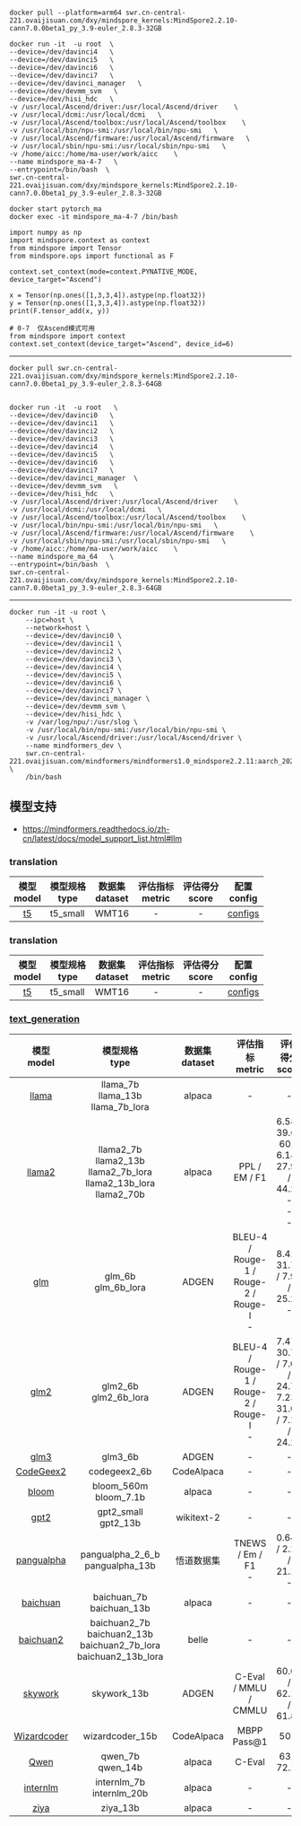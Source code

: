 

```

docker pull --platform=arm64 swr.cn-central-221.ovaijisuan.com/dxy/mindspore_kernels:MindSpore2.2.10-cann7.0.0beta1_py_3.9-euler_2.8.3-32GB

```



```
docker run -it  -u root  \
--device=/dev/davinci4   \
--device=/dev/davinci5   \
--device=/dev/davinci6   \
--device=/dev/davinci7   \
--device=/dev/davinci_manager   \
--device=/dev/devmm_svm   \
--device=/dev/hisi_hdc   \
-v /usr/local/Ascend/driver:/usr/local/Ascend/driver    \
-v /usr/local/dcmi:/usr/local/dcmi   \
-v /usr/local/Ascend/toolbox:/usr/local/Ascend/toolbox    \
-v /usr/local/bin/npu-smi:/usr/local/bin/npu-smi   \
-v /usr/local/Ascend/firmware:/usr/local/Ascend/firmware   \
-v /usr/local/sbin/npu-smi:/usr/local/sbin/npu-smi   \
-v /home/aicc:/home/ma-user/work/aicc    \
--name mindspore_ma-4-7   \
--entrypoint=/bin/bash  \
swr.cn-central-221.ovaijisuan.com/dxy/mindspore_kernels:MindSpore2.2.10-cann7.0.0beta1_py_3.9-euler_2.8.3-32GB
```



```
docker start pytorch_ma
docker exec -it mindspore_ma-4-7 /bin/bash
```

```
import numpy as np
import mindspore.context as context
from mindspore import Tensor
from mindspore.ops import functional as F

context.set_context(mode=context.PYNATIVE_MODE, device_target="Ascend")

x = Tensor(np.ones([1,3,3,4]).astype(np.float32))
y = Tensor(np.ones([1,3,3,4]).astype(np.float32))
print(F.tensor_add(x, y))

```


```
# 0-7  仅Ascend模式可用
from mindspore import context
context.set_context(device_target="Ascend", device_id=6)
```

---





```
docker pull swr.cn-central-221.ovaijisuan.com/dxy/mindspore_kernels:MindSpore2.2.10-cann7.0.0beta1_py_3.9-euler_2.8.3-64GB 
```




```

docker run -it  -u root   \
--device=/dev/davinci0   \
--device=/dev/davinci1   \
--device=/dev/davinci2   \
--device=/dev/davinci3   \
--device=/dev/davinci4   \
--device=/dev/davinci5   \
--device=/dev/davinci6   \
--device=/dev/davinci7   \
--device=/dev/davinci_manager  \
--device=/dev/devmm_svm   \
--device=/dev/hisi_hdc   \
-v /usr/local/Ascend/driver:/usr/local/Ascend/driver    \
-v /usr/local/dcmi:/usr/local/dcmi   \
-v /usr/local/Ascend/toolbox:/usr/local/Ascend/toolbox    \
-v /usr/local/bin/npu-smi:/usr/local/bin/npu-smi   \
-v /usr/local/Ascend/firmware:/usr/local/Ascend/firmware    \
-v /usr/local/sbin/npu-smi:/usr/local/sbin/npu-smi   \
-v /home/aicc:/home/ma-user/work/aicc    \
--name mindspore_ma_64   \
--entrypoint=/bin/bash  \
swr.cn-central-221.ovaijisuan.com/dxy/mindspore_kernels:MindSpore2.2.10-cann7.0.0beta1_py_3.9-euler_2.8.3-64GB

```








---



```
docker run -it -u root \
    --ipc=host \
    --network=host \
    --device=/dev/davinci0 \
    --device=/dev/davinci1 \
    --device=/dev/davinci2 \
    --device=/dev/davinci3 \
    --device=/dev/davinci4 \
    --device=/dev/davinci5 \
    --device=/dev/davinci6 \
    --device=/dev/davinci7 \
    --device=/dev/davinci_manager \
    --device=/dev/devmm_svm \
    --device=/dev/hisi_hdc \
    -v /var/log/npu/:/usr/slog \
    -v /usr/local/bin/npu-smi:/usr/local/bin/npu-smi \
    -v /usr/local/Ascend/driver:/usr/local/Ascend/driver \
    --name mindformers_dev \
    swr.cn-central-221.ovaijisuan.com/mindformers/mindformers1.0_mindspore2.2.11:aarch_20240125 \
    /bin/bash
```




## 模型支持


- https://mindformers.readthedocs.io/zh-cn/latest/docs/model_support_list.html#llm

### translation

|     模型 <br> model     | 模型规格<br/>type | 数据集 <br> dataset | 评估指标 <br> metric | 评估得分 <br> score |                        配置<br>config                        |
| :---------------------: | ----------------- | :-----------------: | :------------------: | :-----------------: | :----------------------------------------------------------: |
| [t5](model_cards/t5.md) | t5_small          |        WMT16        |          -           |          -          | [configs](https://gitee.com/mindspore/mindformers/tree/dev/configs/t5) |



### translation

|     模型 <br> model     | 模型规格<br/>type | 数据集 <br> dataset | 评估指标 <br> metric | 评估得分 <br> score |                        配置<br>config                        |
| :---------------------: | ----------------- | :-----------------: | :------------------: | :-----------------: | :----------------------------------------------------------: |
| [t5](model_cards/t5.md) | t5_small          |        WMT16        |          -           |          -          | [configs](https://gitee.com/mindspore/mindformers/tree/dev/configs/t5) |

### [text_generation](task_cards/text_generation.md)

|                    模型 <br> model                    |                                 模型规格<br/>type                                  | 数据集 <br> dataset |             评估指标 <br> metric             |                          评估得分 <br> score                          |                                            配置<br>config                                             |
| :---------------------------------------------------: | :--------------------------------------------------------------------------------: | :-----------------: | :------------------------------------------: | :-------------------------------------------------------------------: | :---------------------------------------------------------------------------------------------------: |
|             [llama](model_cards/llama.md)             |                     llama_7b <br/>llama_13b <br/>llama_7b_lora                     |       alpaca        |                      -                       |                                   -                                   |               [configs](https://gitee.com/mindspore/mindformers/tree/dev/configs/llama)               |
|            [llama2](model_cards/llama2.md)            | llama2_7b <br/>llama2_13b <br/>llama2_7b_lora <br/>llama2_13b_lora <br/>llama2_70b |       alpaca        |                PPL / EM / F1                 | 6.58 / 39.6 / 60.5 <br/> 6.14 / 27.91 / 44.23 <br/> - <br/> - <br/> - |               [configs](https://gitee.com/mindspore/mindformers/tree/dev/configs/llama)               |
|               [glm](model_cards/glm.md)               |                               glm_6b<br/>glm_6b_lora                               |        ADGEN        | BLEU-4 / Rouge-1 / Rouge-2 / Rouge-l <br>  - |                  8.42 / 31.75 / 7.98 / 25.28 <br> -                   |                [configs](https://gitee.com/mindspore/mindformers/tree/dev/configs/glm)                |
|              [glm2](model_cards/glm2.md)              |                              glm2_6b<br/>glm2_6b_lora                              |        ADGEN        | BLEU-4 / Rouge-1 / Rouge-2 / Rouge-l <br>  - |     7.47 / 30.78 / 7.07 / 24.77 <br> 7.23 / 31.06 / 7.18 / 24.23      |               [configs](https://gitee.com/mindspore/mindformers/tree/dev/configs/glm2)                |
|              [glm3](model_cards/glm3.md)              |                                      glm3_6b                                       |        ADGEN        |                      -                       |                                   -                                   |               [configs](https://gitee.com/mindspore/mindformers/tree/dev/configs/glm3)                |
|         [CodeGeex2](model_cards/codegeex2.md)         |                                    codegeex2_6b                                    |     CodeAlpaca      |                      -                       |                                   -                                   |             [configs](https://gitee.com/mindspore/mindformers/tree/dev/configs/codegeex2)             |
|             [bloom](model_cards/bloom.md)             |                          bloom_560m<br/>bloom_7.1b <br/>                           |       alpaca        |                      -                       |                                   -                                   |               [configs](https://gitee.com/mindspore/mindformers/tree/dev/configs/bloom)               |
|              [gpt2](model_cards/gpt2.md)              |                          gpt2_small <br/> gpt2_13b <br/>                           |     wikitext-2      |                      -                       |                                   -                                   |               [configs](https://gitee.com/mindspore/mindformers/tree/dev/configs/gpt2)                |
|        [pangualpha](model_cards/pangualpha.md)        |                        pangualpha_2_6_b<br/>pangualpha_13b                         |     悟道数据集      |           TNEWS / Em / F1 <br/> -            |                     0.646 / 2.10 / 21.12 <br>   -                     |            [configs](https://gitee.com/mindspore/mindformers/tree/dev/configs/pangualpha)             |
|     [baichuan](../research/baichuan/baichuan.md)      |                           baichuan_7b <br/>baichuan_13b                            |       alpaca        |                      -                       |                                   -                                   |  [configs](https://gitee.com/mindspore/mindformers/tree/dev/research/baichuan/run_baichuan_7b.yaml)   |
|    [baichuan2](../research/baichuan2/baichuan2.md)    |  baichuan2_7b <br/>baichuan2_13b  <br/>baichuan2_7b_lora <br/>baichuan2_13b_lora   |        belle        |                      -                       |                                   -                                   |            [configs](https://gitee.com/mindspore/mindformers/tree/dev/research/baichuan2)             |
|       [skywork](../research/skywork/skywork.md)       |                                    skywork_13b                                     |        ADGEN        |            C-Eval / MMLU / CMMLU             |                         60.63 / 62.14 / 61.83                         |             [configs](https://gitee.com/mindspore/mindformers/tree/dev/research/skywork)              |
| [Wizardcoder](../research/wizardcoder/wizardcoder.md) |                                  wizardcoder_15b                                   |     CodeAlpaca      |                 MBPP Pass@1                  |                                 50.8                                  | [configs](https://gitee.com/mindspore/mindformers/tree/dev/research/wizardcoder/run_wizardcoder.yaml) |
|           [Qwen](../research/qwen/qwen.md)            |                               qwen_7b <br/>qwen_14b                                |       alpaca        |                    C-Eval                    |                            63.3 <br/>72.13                            |      [configs](https://gitee.com/mindspore/mindformers/tree/dev/research/qwen/run_qwen_7b.yaml)       |
|     [internlm](../research/internlm/internlm.md)      |                           internlm_7b <br/>internlm_20b                            |       alpaca        |                      -                       |                                   -                                   |  [configs](https://gitee.com/mindspore/mindformers/tree/dev/research/internlm/run_internlm_7b.yaml)   |
|           [ziya](../research/ziya/ziya.md)            |                                      ziya_13b                                      |       alpaca        |                      -                       |                                   -                                   |    [configs](https://gitee.com/mindspore/mindformers/tree/dev/research/baichuan/run_ziya_13b.yaml)    |









